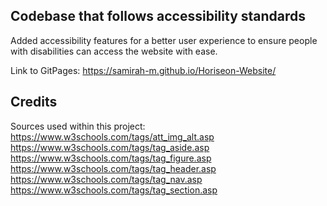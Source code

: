 ## Codebase that follows accessibility standards

Added accessibility features for a better user experience to ensure people with disabilities can access the website with ease.

Link to GitPages: https://samirah-m.github.io/Horiseon-Website/

## Credits

Sources used within this project:
https://www.w3schools.com/tags/att_img_alt.asp
https://www.w3schools.com/tags/tag_aside.asp
https://www.w3schools.com/tags/tag_figure.asp
https://www.w3schools.com/tags/tag_header.asp
https://www.w3schools.com/tags/tag_nav.asp
https://www.w3schools.com/tags/tag_section.asp
